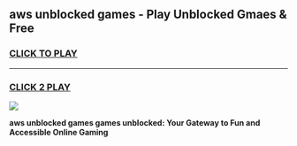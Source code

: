 
## aws unblocked games - Play Unblocked Gmaes & Free
<h3>
<a href="https://premium.freeplayer.one?title=aws_unblocked_games&ref=19F">CLICK TO PLAY</a></h3>
<hr>

<h3>
<a href="https://premium.freeplayer.one?title=aws_unblocked_games&ref=19F">CLICK 2 PLAY</a>
  
</h3>

<a href="https://premium.freeplayer.one?title=aws_unblocked_games&ref=19F/"><img src="https://clearcache.store/games.png"></a>


**aws unblocked games games unblocked: Your Gateway to Fun and Accessible Online Gaming**
